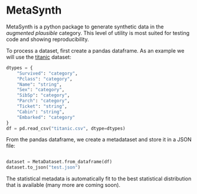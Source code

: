 # MetaSynth

MetaSynth is a python package to generate synthetic data in the *augmented plausible* category. This level of utility is most suited for testing code and showing reproducibility.

To process a dataset, first create a pandas dataframe. As an example we will use the [titanic](https://raw.githubusercontent.com/pandas-dev/pandas/main/doc/data/titanic.csv) dataset:

```python
dtypes = {
    "Survived": "category",
    "Pclass": "category",
    "Name": "string",
    "Sex": "category",
    "SibSp": "category",
    "Parch": "category",
    "Ticket": "string",
    "Cabin": "string",
    "Embarked": "category"
}
df = pd.read_csv("titanic.csv", dtype=dtypes)
```

From the pandas dataframe, we create a metadataset and store it in a JSON file:

```python

dataset = MetaDataset.from_dataframe(df)
dataset.to_json("test.json")
```

The statistical metadata is automatically fit to the best statistical distribution that is available (many more are coming soon).
